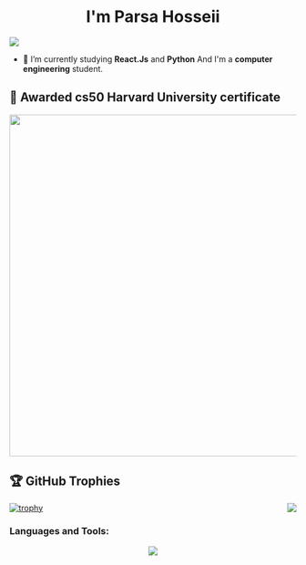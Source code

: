 <strong align="center"><h1 align="center">I'm Parsa Hosseii</h1></strong>

<img src="banner5.gif" style="max-height: 100px">

- 🌱 I’m currently studying **React.Js** and **Python** And I'm a **computer engineering** student.

## 🥇 Awarded cs50 Harvard University certificate
<img src="CS50x.png" style="width: 900px; height: 600px;">

## 🏆 GitHub Trophies
[![trophy](https://github-profile-trophy.vercel.app/?username=ParsaHosseinian&theme=algolia)](https://github.com/ParsaHosseinian/github-profile-trophy)
<img align="right" src="banner4.gif"></img>

<h3 align="left">Languages and Tools:</h3>
<p align="center">
  <a href="https://skillicons.dev">
    <img src="https://skillicons.dev/icons?i=c,html,css,bootstrap,js,py,flask,sqlite,materialui,firebase,git,github,md,ps,discord,vscode" />
    
  </a>
</p>
